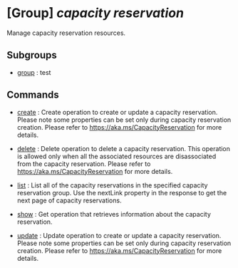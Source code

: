 # [Group] _capacity reservation_

Manage capacity reservation resources.

## Subgroups

- [group](/Commands/capacity/reservation/group/readme.md)
: test

## Commands

- [create](/Commands/capacity/reservation/_create.md)
: Create operation to create or update a capacity reservation. Please note some properties can be set only during capacity reservation creation. Please refer to https://aka.ms/CapacityReservation for more details.

- [delete](/Commands/capacity/reservation/_delete.md)
: Delete operation to delete a capacity reservation. This operation is allowed only when all the associated resources are disassociated from the capacity reservation. Please refer to https://aka.ms/CapacityReservation for more details.

- [list](/Commands/capacity/reservation/_list.md)
: List all of the capacity reservations in the specified capacity reservation group. Use the nextLink property in the response to get the next page of capacity reservations.

- [show](/Commands/capacity/reservation/_show.md)
: Get operation that retrieves information about the capacity reservation.

- [update](/Commands/capacity/reservation/_update.md)
: Update operation to create or update a capacity reservation. Please note some properties can be set only during capacity reservation creation. Please refer to https://aka.ms/CapacityReservation for more details.
